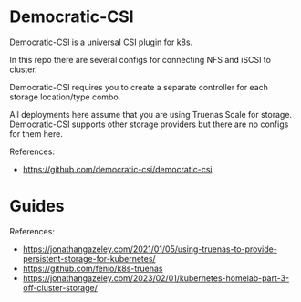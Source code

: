 
# Democratic-CSI

Democratic-CSI is a universal CSI plugin for k8s.

In this repo there are several configs for connecting NFS and iSCSI to cluster.

Democratic-CSI requires you to create a separate controller for each storage location/type combo.

All deployments here assume that you are using Truenas Scale for storage.
Democratic-CSI supports other storage providers but there are no configs for them here.

References:
- https://github.com/democratic-csi/democratic-csi

# Guides

References:
- https://jonathangazeley.com/2021/01/05/using-truenas-to-provide-persistent-storage-for-kubernetes/
- https://github.com/fenio/k8s-truenas
- https://jonathangazeley.com/2023/02/01/kubernetes-homelab-part-3-off-cluster-storage/
